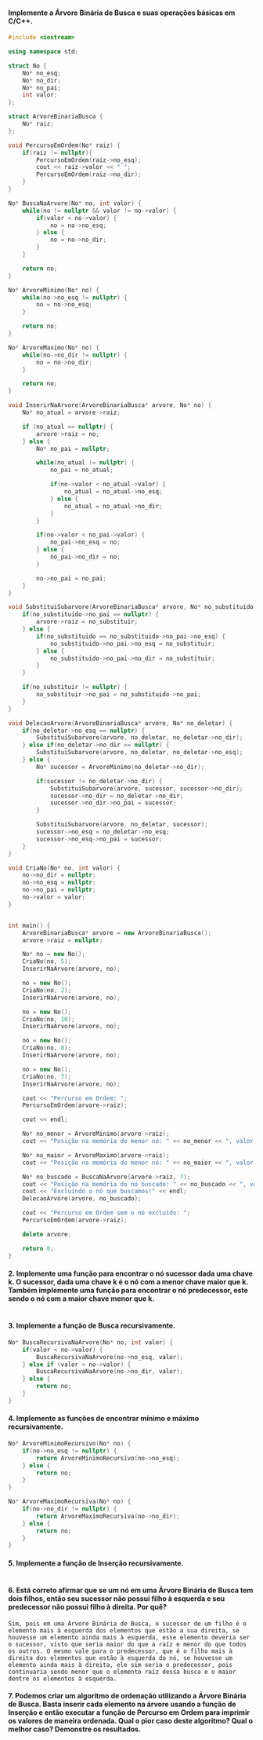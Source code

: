 #### Implemente a Árvore Binária de Busca e suas operações básicas em C/C++.

```c++
#include <iostream>

using namespace std;

struct No {
    No* no_esq;
    No* no_dir;
    No* no_pai;
    int valor;
};

struct ArvoreBinariaBusca {
    No* raiz;
};

void PercursoEmOrdem(No* raiz) {
    if(raiz != nullptr){
        PercursoEmOrdem(raiz->no_esq);
        cout << raiz->valor << " ";
        PercursoEmOrdem(raiz->no_dir);
    }
}

No* BuscaNaArvore(No* no, int valor) {
    while(no != nullptr && valor != no->valor) {
        if(valor < no->valor) {
            no = no->no_esq;
        } else {
            no = no->no_dir;
        }
    }

    return no;
}

No* ArvoreMinimo(No* no) {
    while(no->no_esq != nullptr) {
        no = no->no_esq;
    }

    return no;
}

No* ArvoreMaximo(No* no) {
    while(no->no_dir != nullptr) {
        no = no->no_dir;
    }

    return no;
}

void InserirNaArvore(ArvoreBinariaBusca* arvore, No* no) {
    No* no_atual = arvore->raiz;

    if (no_atual == nullptr) {
        arvore->raiz = no;
    } else {
        No* no_pai = nullptr;

        while(no_atual != nullptr) {
            no_pai = no_atual;

            if(no->valor < no_atual->valor) {
                no_atual = no_atual->no_esq;
            } else {
                no_atual = no_atual->no_dir;
            }
        }

        if(no->valor < no_pai->valor) {
            no_pai->no_esq = no;
        } else {
            no_pai->no_dir = no;
        }

        no->no_pai = no_pai;
    }
}

void SubstituiSubarvore(ArvoreBinariaBusca* arvore, No* no_substituido, No* no_substituir) {
    if(no_substituido->no_pai == nullptr) {
        arvore->raiz = no_substituir;
    } else {
        if(no_substituido == no_substituido->no_pai->no_esq) {
            no_substituido->no_pai->no_esq = no_substituir;
        } else {
            no_substituido->no_pai->no_dir = no_substituir;
        }
    }

    if(no_substituir != nullptr) {
        no_substituir->no_pai = no_substituido->no_pai;
    }
}

void DelecaoArvore(ArvoreBinariaBusca* arvore, No* no_deletar) {
    if(no_deletar->no_esq == nullptr) {
        SubstituiSubarvore(arvore, no_deletar, no_deletar->no_dir);
    } else if(no_deletar->no_dir == nullptr) {
        SubstituiSubarvore(arvore, no_deletar, no_deletar->no_esq);
    } else {
        No* sucessor = ArvoreMinimo(no_deletar->no_dir);

        if(sucessor != no_deletar->no_dir) {
            SubstituiSubarvore(arvore, sucessor, sucessor->no_dir);
            sucessor->no_dir = no_deletar->no_dir;
            sucessor->no_dir->no_pai = sucessor;
        }

        SubstituiSubarvore(arvore, no_deletar, sucessor);
        sucessor->no_esq = no_deletar->no_esq;
        sucessor->no_esq->no_pai = sucessor;
    }
}

void CriaNo(No* no, int valor) {
    no->no_dir = nullptr;
    no->no_esq = nullptr;
    no->no_pai = nullptr;
    no->valor = valor;
}


int main() {
    ArvoreBinariaBusca* arvore = new ArvoreBinariaBusca();
    arvore->raiz = nullptr;

    No* no = new No();
    CriaNo(no, 5);
    InserirNaArvore(arvore, no);

    no = new No();
    CriaNo(no, 2);
    InserirNaArvore(arvore, no);

    no = new No();
    CriaNo(no, 10);
    InserirNaArvore(arvore, no);

    no = new No();
    CriaNo(no, 8);
    InserirNaArvore(arvore, no);

    no = new No();
    CriaNo(no, 7);
    InserirNaArvore(arvore, no);

    cout << "Percurso em Ordem: ";
    PercursoEmOrdem(arvore->raiz);

    cout << endl;

    No* no_menor = ArvoreMinimo(arvore->raiz);
    cout << "Posição na memória do menor nó: " << no_menor << ", valor: " << no_menor->valor << endl;

    No* no_maior = ArvoreMaximo(arvore->raiz);
    cout << "Posição na memória do menor nó: " << no_maior << ", valor: " << no_maior->valor << endl;

    No* no_buscado = BuscaNaArvore(arvore->raiz, 7);
    cout << "Posição na memória do nó buscado: " << no_buscado << ", valor: " << no_buscado->valor << endl;
    cout << "Excluindo o nó que buscamos!" << endl;
    DelecaoArvore(arvore, no_buscado);

    cout << "Percurso em Ordem sem o nó excluído: ";
    PercursoEmOrdem(arvore->raiz);

    delete arvore;

    return 0;
}
```

#### 2. Implemente uma função para encontrar o nó sucessor dada uma chave k. O sucessor, dada uma chave k é o nó com a menor chave maior que k. Também implemente uma função para encontrar o nó predecessor, este sendo o nó com a maior chave menor que k.

```c++

```

#### 3. Implemente a função de Busca recursivamente.

```c++
No* BuscaRecursivaNaArvore(No* no, int valor) {
    if(valor < no->valor) {
        BuscaRecursivaNaArvore(no->no_esq, valor);
    } else if (valor > no->valor) {
        BuscaRecursivaNaArvore(no->no_dir, valor);
    } else {
        return no;
    }
}
```

#### 4. Implemente as funções de encontrar mínimo e máximo recursivamente.

```c++
No* ArvoreMinimoRecursivo(No* no) {
    if(no->no_esq != nullptr) {
        return ArvoreMinimoRecursivo(no->no_esq);
    } else {
        return no;
    }
}

No* ArvoreMaximoRecursiva(No* no) {
    if(no->no_dir != nullptr) {
        return ArvoreMaximoRecursiva(no->no_dir);
    } else {
        return no;
    }
}
```

#### 5. Implemente a função de Inserção recursivamente.

```c++

```

#### 6. Está correto afirmar que se um nó em uma Árvore Binária de Busca tem dois filhos, então seu sucessor não possui filho à esquerda e seu predecessor não possui filho à direita. Por quê?

```
Sim, pois em uma Árvore Binária de Busca, o sucessor de um filho é o 
elemento mais à esquerda dos elementos que estão a sua direita, se
houvesse um elemento ainda mais à esquerda, esse elemento deveria ser 
o sucessor, visto que seria maior do que a raíz e menor do que todos 
os outros. O mesmo vale para o predecessor, que é o filho mais à 
direita dos elementos que estão à esquerda do nó, se houvesse um 
elemento ainda mais à direita, ele sim seria o predecessor, pois 
continuaria sendo menor que o elemento raíz dessa busca e o maior 
dentre os elementos à esquerda.
```

#### 7. Podemos criar um algoritmo de ordenação utilizando a Árvore Binária de Busca. Basta inserir cada elemento na árvore usando a função de Inserção e então executar a função de Percurso em Ordem para imprimir os valores de maneira ordenada. Qual o pior caso deste algoritmo? Qual o melhor caso? Demonstre os resultados.

```

```